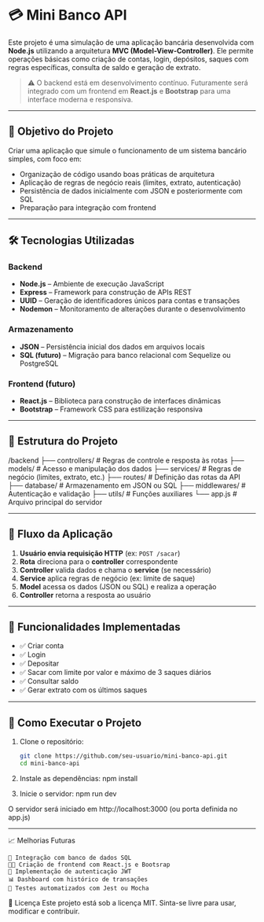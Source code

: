 # 💳 Mini Banco API

Este projeto é uma simulação de uma aplicação bancária desenvolvida com **Node.js** utilizando a arquitetura **MVC (Model-View-Controller)**. Ele permite operações básicas como criação de contas, login, depósitos, saques com regras específicas, consulta de saldo e geração de extrato.

> ⚠️ O backend está em desenvolvimento contínuo. Futuramente será integrado com um frontend em **React.js** e **Bootstrap** para uma interface moderna e responsiva.

---

## 🧠 Objetivo do Projeto

Criar uma aplicação que simule o funcionamento de um sistema bancário simples, com foco em:

- Organização de código usando boas práticas de arquitetura
- Aplicação de regras de negócio reais (limites, extrato, autenticação)
- Persistência de dados inicialmente com JSON e posteriormente com SQL
- Preparação para integração com frontend

---

## 🛠️ Tecnologias Utilizadas

### Backend
- **Node.js** – Ambiente de execução JavaScript
- **Express** – Framework para construção de APIs REST
- **UUID** – Geração de identificadores únicos para contas e transações
- **Nodemon** – Monitoramento de alterações durante o desenvolvimento

### Armazenamento
- **JSON** – Persistência inicial dos dados em arquivos locais
- **SQL (futuro)** – Migração para banco relacional com Sequelize ou PostgreSQL

### Frontend (futuro)
- **React.js** – Biblioteca para construção de interfaces dinâmicas
- **Bootstrap** – Framework CSS para estilização responsiva

---

## 🧱 Estrutura do Projeto
/backend 
    ├── controllers/ # Regras de controle e resposta às rotas 
    ├── models/ # Acesso e manipulação dos dados 
    ├── services/ # Regras de negócio (limites, extrato, etc.) 
    ├── routes/ # Definição das rotas da API 
    ├── database/ # Armazenamento em JSON ou SQL 
    ├── middlewares/ # Autenticação e validação 
    ├── utils/ # Funções auxiliares 
    └── app.js # Arquivo principal do servidor

---

## 🔄 Fluxo da Aplicação

1. **Usuário envia requisição HTTP** (ex: `POST /sacar`)
2. **Rota** direciona para o **controller** correspondente
3. **Controller** valida dados e chama o **service** (se necessário)
4. **Service** aplica regras de negócio (ex: limite de saque)
5. **Model** acessa os dados (JSON ou SQL) e realiza a operação
6. **Controller** retorna a resposta ao usuário

---

## 📌 Funcionalidades Implementadas

- ✅ Criar conta
- ✅ Login
- ✅ Depositar
- ✅ Sacar com limite por valor e máximo de 3 saques diários
- ✅ Consultar saldo
- ✅ Gerar extrato com os últimos saques

---

## 🚀 Como Executar o Projeto

1. Clone o repositório:
   ```bash
   git clone https://github.com/seu-usuario/mini-banco-api.git
   cd mini-banco-api

2. Instale as dependências:
    npm install

3. Inicie o servidor:
    npm run dev

O servidor será iniciado em http://localhost:3000 (ou porta definida no app.js)

---

📈 Melhorias Futuras

    🔄 Integração com banco de dados SQL
    🧑‍💻 Criação de frontend com React.js e Bootsrap
    🔐 Implementação de autenticação JWT
    📊 Dashboard com histórico de transações
    🧪 Testes automatizados com Jest ou Mocha

📄 Licença
    Este projeto está sob a licença MIT. Sinta-se livre para usar, modificar e contribuir.
